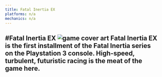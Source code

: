 ```yaml
---
title: Fatal Inertia EX
platforms: n/a
mechanics: n/a
---
```

#Fatal Inertia EX
![game cover art](//images.igdb.com/igdb/image/upload/t_thumb/nwqxdnajthuzmloqrteg.jpg "Logo Title Text 1")
Fatal Inertia EX is the first installment of the Fatal Inertia series on the Playstation 3 console. High-speed, turbulent, futuristic racing is the meat of the game here.
-
